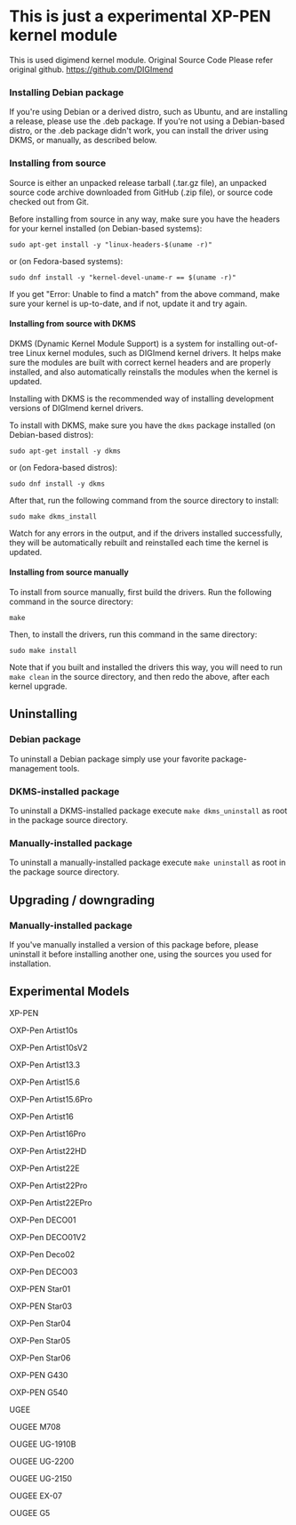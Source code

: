 # This is just a experimental XP-PEN kernel module
This is used digimend kernel module.
Original Source Code
Please refer original github.
https://github.com/DIGImend

### Installing Debian package ###

If you're using Debian or a derived distro, such as Ubuntu, and are installing
a release, please use the .deb package. If you're not using a Debian-based
distro, or the .deb package didn't work, you can install the driver using
DKMS, or manually, as described below.

### Installing from source ###

Source is either an unpacked release tarball (.tar.gz file), an unpacked
source code archive downloaded from GitHub (.zip file), or source code checked
out from Git.

Before installing from source in any way, make sure you have the headers for
your kernel installed (on Debian-based systems):

    sudo apt-get install -y "linux-headers-$(uname -r)"

or (on Fedora-based systems):

    sudo dnf install -y "kernel-devel-uname-r == $(uname -r)"

If you get "Error: Unable to find a match" from the above command, make sure
your kernel is up-to-date, and if not, update it and try again.

#### Installing from source with DKMS ####

DKMS (Dynamic Kernel Module Support) is a system for installing out-of-tree
Linux kernel modules, such as DIGImend kernel drivers. It helps make sure the
modules are built with correct kernel headers and are properly installed, and
also automatically reinstalls the modules when the kernel is updated.

Installing with DKMS is the recommended way of installing development versions
of DIGImend kernel drivers.

To install with DKMS, make sure you have the `dkms` package installed (on
Debian-based distros):

    sudo apt-get install -y dkms

or (on Fedora-based distros):

    sudo dnf install -y dkms

After that, run the following command from the source directory to install:

    sudo make dkms_install

Watch for any errors in the output, and if the drivers installed successfully,
they will be automatically rebuilt and reinstalled each time the kernel is
updated.

#### Installing from source manually ####

To install from source manually, first build the drivers. Run the following
command in the source directory:

    make

Then, to install the drivers, run this command in the same directory:

    sudo make install

Note that if you built and installed the drivers this way, you will need to
run `make clean` in the source directory, and then redo the above, after each
kernel upgrade.


Uninstalling
------------

### Debian package ###

To uninstall a Debian package simply use your favorite package-management
tools.

### DKMS-installed package ###

To uninstall a DKMS-installed package execute `make dkms_uninstall` as root in
the package source directory.

### Manually-installed package ###

To uninstall a manually-installed package execute `make uninstall` as root in
the package source directory.

Upgrading / downgrading
-----------------------

### Manually-installed package ###

If you've manually installed a version of this package before, please
uninstall it before installing another one, using the sources you used for
installation.


Experimental Models
-----------------------
XP-PEN

○XP-Pen Artist10s

○XP-Pen Artist10sV2

○XP-Pen Artist13.3

○XP-Pen Artist15.6

○XP-Pen Artist15.6Pro

○XP-Pen Artist16

○XP-Pen Artist16Pro

○XP-Pen Artist22HD

○XP-Pen Artist22E

○XP-Pen Artist22Pro

○XP-Pen Artist22EPro

○XP-Pen DECO01

○XP-Pen DECO01V2

○XP-Pen Deco02

○XP-Pen DECO03

○XP-PEN Star01

○XP-PEN Star03

○XP-Pen Star04

○XP-Pen Star05

○XP-Pen Star06

○XP-PEN G430

○XP-PEN G540

UGEE

○UGEE M708

○UGEE UG-1910B

○UGEE UG-2200

○UGEE UG-2150

○UGEE EX-07

○UGEE G5
